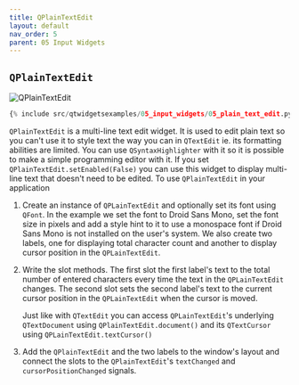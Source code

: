 ```yaml
---
title: QPlainTextEdit
layout: default
nav_order: 5
parent: 05 Input Widgets
---
```


## `QPlainTextEdit`

![QPlainTextEdit](/blog/images/qtwidgetsexamples/05_input_widgets/05_plain_text_edit.png)

```python
{% include src/qtwidgetsexamples/05_input_widgets/05_plain_text_edit.py %}
```

`QPlainTextEdit` is a multi-line text edit widget. It is used to edit plain text so you can't use it to style text the way you can in `QTextEdit` ie. its formatting abilities are limited. You can use `QSyntaxHighlighter` with it so it is possible to make a simple programming editor with it. If you set `QPlainTextEdit.setEnabled(False)` you can use this widget to display multi-line text that doesn't need to be edited. To use `QPlainTextEdit` in your application

1. Create an instance of `QPLainTextEdit` and optionally set its font using `QFont`. In the example we set the font to Droid Sans Mono, set the font size in pixels and add a style hint to it to use a monospace font if Droid Sans Mono is not installed on the user's system. We also create two labels, one for displaying total character count and another to display cursor position in the `QPLainTextEdit`.

2. Write the slot methods. The first slot the first label's text to the total number of entered characters every time the text in the `QPLainTextEdit` changes. The second slot sets the second label's text to the current cursor position in the `QPLainTextEdit` when the cursor is moved.

    Just like with `QTextEdit` you can access `QPLainTextEdit`'s underlying `QTextDocument` using `QPlainTextEdit.document()` and its `QTextCursor` using `QPLainTextEdit.textCursor()`

3. Add the `QPlainTextEdit` and the two labels to the window's layout and connect the slots to the `QPlainTextEdit`'s `textChanged` and `cursorPositionChanged` signals.